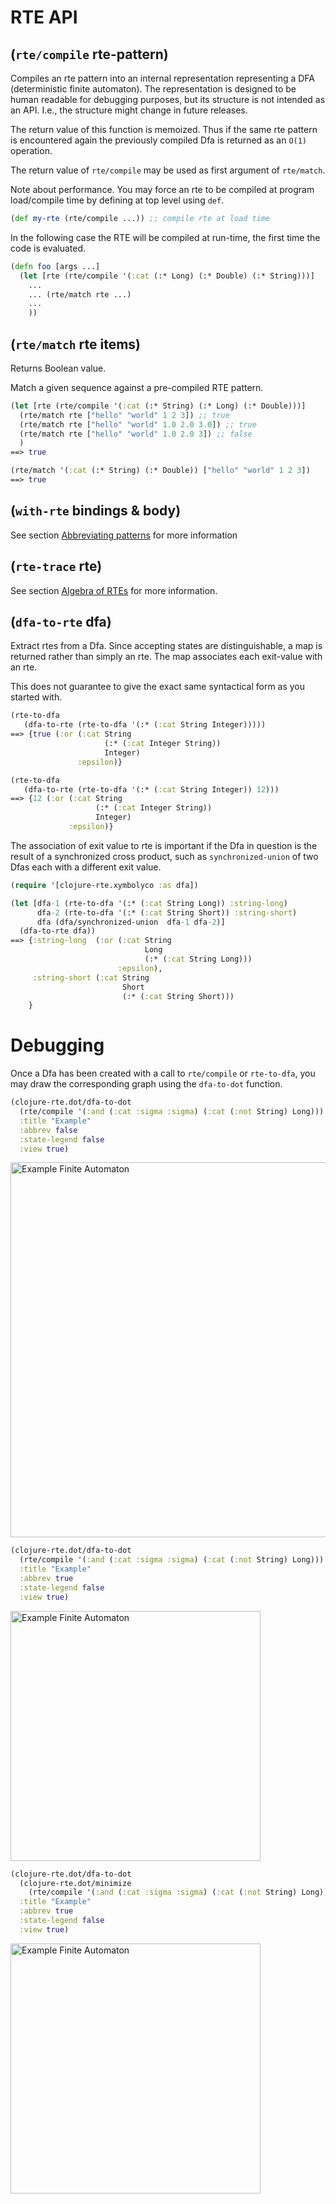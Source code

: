 # RTE API

## (`rte/compile` rte-pattern)
Compiles an rte pattern into an internal representation representing a
DFA (deterministic finite automaton).  The representation is designed
to be human readable for debugging purposes, but its structure is not
intended as an API.  I.e., the structure might change in future
releases.

The return value of this function is memoized.  Thus if the same rte
pattern is encountered again the previously compiled Dfa is returned
as an `O(1)` operation.

The return value of `rte/compile` may be used as first argument of `rte/match`.

Note about performance.  You may force an rte to be compiled at
program load/compile time by defining at top level using `def`.

```clojure
(def my-rte (rte/compile ...)) ;; compile rte at load time
```

In the following case the RTE will be compiled at run-time, the first
time the code is evaluated.

```clojure
(defn foo [args ...]
  (let [rte (rte/compile '(:cat (:* Long) (:* Double) (:* String)))]
    ...
    ... (rte/match rte ...)
    ...
    ))
```


## (`rte/match` rte items)

Returns Boolean value.

Match a given sequence against a pre-compiled RTE pattern.

```clojure
(let [rte (rte/compile '(:cat (:* String) (:* Long) (:* Double)))]
  (rte/match rte ["hello" "world" 1 2 3]) ;; true
  (rte/match rte ["hello" "world" 1.0 2.0 3.0]) ;; true
  (rte/match rte ["hello" "world" 1.0 2.0 3]) ;; false
  )
==> true
```

```clojure
(rte/match '(:cat (:* String) (:* Double)) ["hello" "world" 1 2 3])
==> true
```



## (`with-rte` bindings & body)
See section [Abbreviating patterns](#abbreviating-patterns) for more information

## (`rte-trace` rte)

See section [Algebra of RTEs](#algebra-of-rtes) for more information.



## (`dfa-to-rte` dfa)
Extract rtes from a Dfa.  Since accepting states are distinguishable, a map is returned rather
than simply an rte.  The map associates each exit-value with an rte.

This does not guarantee to give the exact same 
syntactical form as you started with.
```clojure
(rte-to-dfa
   (dfa-to-rte (rte-to-dfa '(:* (:cat String Integer)))))
==> {true (:or (:cat String
                     (:* (:cat Integer String))
                     Integer)
               :epsilon)}

(rte-to-dfa
   (dfa-to-rte (rte-to-dfa '(:* (:cat String Integer)) 12)))
==> {12 (:or (:cat String
                   (:* (:cat Integer String))
                   Integer)
             :epsilon)}
```

The association of exit value to rte is important if the Dfa in question is
the result of a synchronized cross product, such as `synchronized-union` of two
Dfas each with a different exit value.


```clojure
(require '[clojure-rte.xymbolyco :as dfa])

(let [dfa-1 (rte-to-dfa '(:* (:cat String Long)) :string-long)
      dfa-2 (rte-to-dfa '(:* (:cat String Short)) :string-short)
      dfa (dfa/synchronized-union  dfa-1 dfa-2)]
  (dfa-to-rte dfa))
==> {:string-long  (:or (:cat String
                              Long
                              (:* (:cat String Long))) 
                        :epsilon),
     :string-short (:cat String 
                         Short 
                         (:* (:cat String Short)))
    }
```


# Debugging

Once a Dfa has been created with a call to `rte/compile` or `rte-to-dfa`, you 
may draw the corresponding graph using the `dfa-to-dot` function.

```clojure
(clojure-rte.dot/dfa-to-dot
  (rte/compile '(:and (:cat :sigma :sigma) (:cat (:not String) Long)))
  :title "Example"
  :abbrev false
  :state-legend false
  :view true)
```
<img src="../img/example-dfa.png" alt="Example Finite Automaton" width="600"/>



```clojure
(clojure-rte.dot/dfa-to-dot
  (rte/compile '(:and (:cat :sigma :sigma) (:cat (:not String) Long)))
  :title "Example"
  :abbrev true
  :state-legend false
  :view true)
```
<img src="../img/example-dfa-2.png" alt="Example Finite Automaton" width="400"/>

```clojure
(clojure-rte.dot/dfa-to-dot
  (clojure-rte.dot/minimize
    (rte/compile '(:and (:cat :sigma :sigma) (:cat (:not String) Long))))
  :title "Example"
  :abbrev true
  :state-legend false
  :view true)
```
<img src="../img/example-dfa-3.png" alt="Example Finite Automaton" width="400"/>



<!--  LocalWords:  memoized rte Dfa RTE DFA API
 -->

